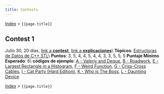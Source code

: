 ```yaml
---
title: Contests
---
```


[Index](index) > ```{{page.title}}```

## Contest 1
Julio 30, 20 días, [link a **contest**](https://vjudge.net/contest/315726), [link a **explicaciones**](https://docs.google.com/document/d/1sXtMsipJnSjBsvmrPrH4DSrVENmn4TAsgdKcJlVp6U8)\\
**Tópicos**: [Estructuras de Datos de C++ STL](resources/data_structures)\\
**Puntos**: 3, 5, 4, 4, 5, 4, 4, 3, 3, 5, 5, 5    **Puntaje Mínimo Esperado**: 6\\
**códigos de ejemplo**: [A - Valeriy and Deque](https://github.com/PabloMessina/Competitive-Programming-Material/blob/master/Solved%20problems/Codeforces/1180C_ValeriyAndDeque.cpp), [B - Roadwork](https://github.com/PabloMessina/Competitive-Programming-Material/blob/master/Solved%20problems/AtCoder/abc128_e_Roadwork.cpp), [E - Largest Rectangle in a Histogram](https://github.com/PabloMessina/Competitive-Programming-Material/blob/master/Solved%20problems/SPOJ/HISTOGRA_LargestRectangleInAHistogram.cpp), [F - Weird Function](https://github.com/PabloMessina/Competitive-Programming-Material/blob/master/Solved%20problems/SPOJ/WEIRDFN_WeirdFunction.cpp), [G - Criss-Cross Cables](https://github.com/PabloMessina/Competitive-Programming-Material/blob/master/Solved%20problems/kattis/crisscrosscables.cpp), [I - Cat Party (Hard Edition)](https://github.com/PabloMessina/Competitive-Programming-Material/blob/master/Solved%20problems/Codeforces/1163B2_CatParty(HardEdition).cpp), [K - Who is The Boss](https://github.com/PabloMessina/Competitive-Programming-Material/blob/master/Solved%20problems/SPOJ/VBOSS_WhoIsTheBoss.cpp), [L - Daunting Device](https://github.com/PabloMessina/Competitive-Programming-Material/blob/master/Solved%20problems/URI/DauntingDevice.cpp)

[Index](index) > ```{{page.title}}```
